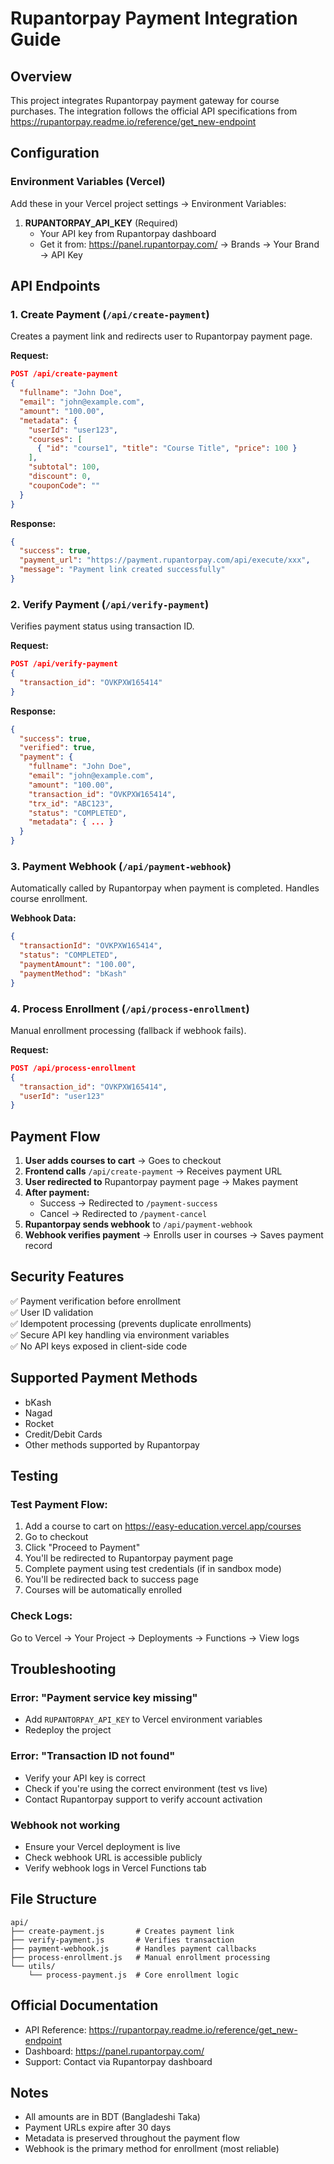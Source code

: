 # Rupantorpay Payment Integration Guide

## Overview
This project integrates Rupantorpay payment gateway for course purchases. The integration follows the official API specifications from https://rupantorpay.readme.io/reference/get_new-endpoint

## Configuration

### Environment Variables (Vercel)
Add these in your Vercel project settings → Environment Variables:

1. **RUPANTORPAY_API_KEY** (Required)
   - Your API key from Rupantorpay dashboard
   - Get it from: https://panel.rupantorpay.com/ → Brands → Your Brand → API Key

## API Endpoints

### 1. Create Payment (`/api/create-payment`)
Creates a payment link and redirects user to Rupantorpay payment page.

**Request:**
```json
POST /api/create-payment
{
  "fullname": "John Doe",
  "email": "john@example.com",
  "amount": "100.00",
  "metadata": {
    "userId": "user123",
    "courses": [
      { "id": "course1", "title": "Course Title", "price": 100 }
    ],
    "subtotal": 100,
    "discount": 0,
    "couponCode": ""
  }
}
```

**Response:**
```json
{
  "success": true,
  "payment_url": "https://payment.rupantorpay.com/api/execute/xxx",
  "message": "Payment link created successfully"
}
```

### 2. Verify Payment (`/api/verify-payment`)
Verifies payment status using transaction ID.

**Request:**
```json
POST /api/verify-payment
{
  "transaction_id": "OVKPXW165414"
}
```

**Response:**
```json
{
  "success": true,
  "verified": true,
  "payment": {
    "fullname": "John Doe",
    "email": "john@example.com",
    "amount": "100.00",
    "transaction_id": "OVKPXW165414",
    "trx_id": "ABC123",
    "status": "COMPLETED",
    "metadata": { ... }
  }
}
```

### 3. Payment Webhook (`/api/payment-webhook`)
Automatically called by Rupantorpay when payment is completed. Handles course enrollment.

**Webhook Data:**
```json
{
  "transactionId": "OVKPXW165414",
  "status": "COMPLETED",
  "paymentAmount": "100.00",
  "paymentMethod": "bKash"
}
```

### 4. Process Enrollment (`/api/process-enrollment`)
Manual enrollment processing (fallback if webhook fails).

**Request:**
```json
POST /api/process-enrollment
{
  "transaction_id": "OVKPXW165414",
  "userId": "user123"
}
```

## Payment Flow

1. **User adds courses to cart** → Goes to checkout
2. **Frontend calls** `/api/create-payment` → Receives payment URL
3. **User redirected to** Rupantorpay payment page → Makes payment
4. **After payment:**
   - Success → Redirected to `/payment-success`
   - Cancel → Redirected to `/payment-cancel`
5. **Rupantorpay sends webhook** to `/api/payment-webhook`
6. **Webhook verifies payment** → Enrolls user in courses → Saves payment record

## Security Features

✅ Payment verification before enrollment  
✅ User ID validation  
✅ Idempotent processing (prevents duplicate enrollments)  
✅ Secure API key handling via environment variables  
✅ No API keys exposed in client-side code

## Supported Payment Methods

- bKash
- Nagad
- Rocket
- Credit/Debit Cards
- Other methods supported by Rupantorpay

## Testing

### Test Payment Flow:
1. Add a course to cart on https://easy-education.vercel.app/courses
2. Go to checkout
3. Click "Proceed to Payment"
4. You'll be redirected to Rupantorpay payment page
5. Complete payment using test credentials (if in sandbox mode)
6. You'll be redirected back to success page
7. Courses will be automatically enrolled

### Check Logs:
Go to Vercel → Your Project → Deployments → Functions → View logs

## Troubleshooting

### Error: "Payment service key missing"
- Add `RUPANTORPAY_API_KEY` to Vercel environment variables
- Redeploy the project

### Error: "Transaction ID not found"
- Verify your API key is correct
- Check if you're using the correct environment (test vs live)
- Contact Rupantorpay support to verify account activation

### Webhook not working
- Ensure your Vercel deployment is live
- Check webhook URL is accessible publicly
- Verify webhook logs in Vercel Functions tab

## File Structure

```
api/
├── create-payment.js       # Creates payment link
├── verify-payment.js       # Verifies transaction
├── payment-webhook.js      # Handles payment callbacks
├── process-enrollment.js   # Manual enrollment processing
└── utils/
    └── process-payment.js  # Core enrollment logic
```

## Official Documentation

- API Reference: https://rupantorpay.readme.io/reference/get_new-endpoint
- Dashboard: https://panel.rupantorpay.com/
- Support: Contact via Rupantorpay dashboard

## Notes

- All amounts are in BDT (Bangladeshi Taka)
- Payment URLs expire after 30 days
- Metadata is preserved throughout the payment flow
- Webhook is the primary method for enrollment (most reliable)
